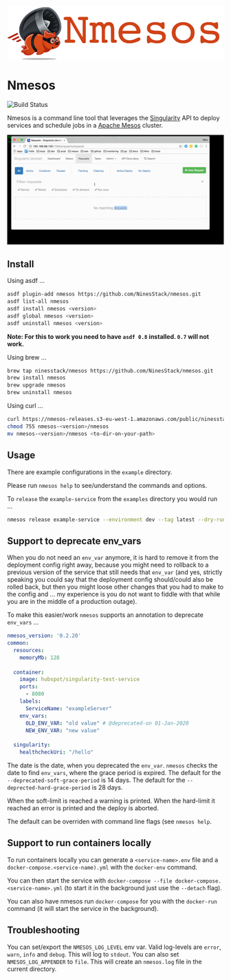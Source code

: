 ![Logo](assets/logo.png)

# Nmesos

![Build Status](https://github.com/ninesstack/nmesos/actions/workflows/ci.yml/badge.svg)

Nmesos is a command line tool that leverages the [Singularity](https://github.com/HubSpot/Singularity) API to deploy services and schedule jobs in a [Apache Mesos](http://mesos.apache.org/) cluster.

![Example](assets/example.gif)

## Install

Using asdf ...

``` bash
asdf plugin-add nmesos https://github.com/NinesStack/nmesos.git
asdf list-all nmesos
asdf install nmesos <version>
asdf global nmesos <version>
asdf uninstall nmesos <version>
```

**Note: For this to work you need to have `asdf 0.8` installed. `0.7` will not work.**

Using brew ...

``` bash
brew tap ninesstack/nmesos https://github.com/NinesStack/nmesos.git
brew install nmesos
brew upgrade nmesos
brew uninstall nmesos
```

Using curl ...

``` bash
curl https://nmesos-releases.s3-eu-west-1.amazonaws.com/public/ninesstack/nmesos/<version>/nmesos-<version>.tgz | tar -xz
chmod 755 nmesos-<version>/nmesos
mv nmesos-<version>/nmesos <to-dir-on-your-path>
```

## Usage

There are example configurations in the `example` directory.

Please run `nmesos help` to see/understand the commands and options.

To `release` the `example-service` from the `examples` directory you would run ...

``` bash
nmesos release example-service --environment dev --tag latest --dry-run false
```

## Support to deprecate env_vars

When you do not need an `env_var` anymore, it is hard to remove it from the deployment config right away, because you might need to rollback to a previous version of the service that still needs that `env_var` (and yes, strictly speaking you could say that the deployment config should/could also be rolled back, but then you might loose other changes that you had to make to the config and ... my experience is you do not want to fiddle with that while you are in the middle of a production outage).

To make this easier/work `nmesos` supports an annotation to deprecate `env_vars` ...

``` yaml
nmesos_version: '0.2.20'
common:
  resources:
    memoryMb: 128

  container:
    image: hubspot/singularity-test-service
    ports:
      - 8080
    labels:
      ServiceName: "exampleServer"
    env_vars:
      OLD_ENV_VAR: "old value" # @deprecated-on 01-Jan-2020
      NEW_ENV_VAR: "new value"

  singularity:
    healthcheckUri: "/hello"
```

The date is the date, when you deprecated the `env_var`. `nmesos` checks the date to find `env_vars`, where the grace period is expired. The default for the `--deprecated-soft-grace-period` is 14 days. The default for the `--deprected-hard-grace-period` is 28 days.

When the soft-limit is reached a warning is printed. When the hard-limit it reached an error is printed and the deploy is aborted.

The default can be overriden with command line flags (see `nmesos help`.

## Support to run containers locally

To run containers locally you can generate a `<service-name>.env` file and a `docker-compose.<service-name).yml` with the `docker-env` command.

You can then start the service with `docker-compose --file docker-compose.<service-name>.yml` (to start it in the background just use the `--detach` flag).

You can also have nmesos run `docker-compose` for you with the `docker-run` command (it will start the service in the background).

## Troubleshooting

You can set/export the `NMESOS_LOG_LEVEL` env var. Valid log-levels are `error`, `warn`, `info` and `debug`. This will log to `stdout`. You can also set `NMESOS_LOG_APPENDER` to `file`. This will create an `nmesos.log` file in the current directory.
